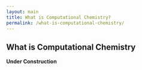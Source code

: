 ```yaml
---
layout: main
title: What is Computational Chemistry?
permalink: /what-is-computational-chemistry/
---
```


<head>
  <style>
    p {
      overflow: hidden;
    }
  </style>
</head>

## What is Computational Chemistry ## 

**Under Construction** 

